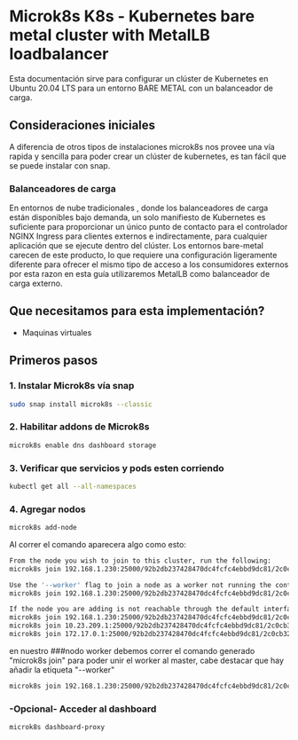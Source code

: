 # Microk8s K8s - Kubernetes bare metal cluster with MetalLB loadbalancer

Esta documentación sirve para configurar un clúster de Kubernetes en Ubuntu 20.04 LTS para un entorno BARE METAL con un balanceador de carga.

## Consideraciones iniciales

A diferencia de otros tipos de instalaciones  microk8s nos provee una vía rapida y sencilla para poder crear un clúster de kubernetes, es tan fácil que se puede instalar con snap.

### Balanceadores de carga
En entornos de nube tradicionales , donde los balanceadores de carga están disponibles bajo demanda, un solo manifiesto de Kubernetes es suficiente para proporcionar un único punto de contacto para el controlador NGINX Ingress para clientes externos e indirectamente, para cualquier aplicación que se ejecute dentro del clúster. Los entornos bare-metal carecen de este producto, lo que requiere una configuración ligeramente diferente para ofrecer el mismo tipo de acceso a los consumidores externos por esta razon en esta guía utilizaremos MetalLB como balanceador de carga externo.


## Que necesitamos para esta implementación?

- Maquinas virtuales


## Primeros pasos

### 1. Instalar Microk8s vía snap

```bash
sudo snap install microk8s --classic
```
### 2. Habilitar addons de Microk8s

```bash
microk8s enable dns dashboard storage
```

### 3. Verificar que servicios y pods esten corriendo

```bash
kubectl get all --all-namespaces
```

### 4. Agregar nodos

```bash
microk8s add-node
```

Al correr el comando aparecera algo como esto:

```bash
From the node you wish to join to this cluster, run the following:
microk8s join 192.168.1.230:25000/92b2db237428470dc4fcfc4ebbd9dc81/2c0cb3284b05

Use the '--worker' flag to join a node as a worker not running the control plane, eg:
microk8s join 192.168.1.230:25000/92b2db237428470dc4fcfc4ebbd9dc81/2c0cb3284b05 --worker

If the node you are adding is not reachable through the default interface you can use one of the following:
microk8s join 192.168.1.230:25000/92b2db237428470dc4fcfc4ebbd9dc81/2c0cb3284b05
microk8s join 10.23.209.1:25000/92b2db237428470dc4fcfc4ebbd9dc81/2c0cb3284b05
microk8s join 172.17.0.1:25000/92b2db237428470dc4fcfc4ebbd9dc81/2c0cb3284b05
```

en nuestro ###nodo worker debemos correr el comando generado "microk8s join" para poder unir el worker al master, cabe destacar que hay añadir la etiqueta "--worker"


```bash
microk8s join 192.168.1.230:25000/92b2db237428470dc4fcfc4ebbd9dc81/2c0cb3284b05 --worker
```


### -Opcional-  Acceder al dashboard
```bash
microk8s dashboard-proxy
```
